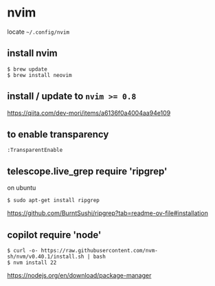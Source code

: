 # nvim
locate `~/.config/nvim`

## install nvim

```
$ brew update
$ brew install neovim
```

## install / update to `nvim >= 0.8`

https://qiita.com/dev-mori/items/a6136f0a4004aa94e109

## to enable transparency
```
:TransparentEnable
```

## telescope.live_grep require 'ripgrep'
on ubuntu
```
$ sudo apt-get install ripgrep
```
https://github.com/BurntSushi/ripgrep?tab=readme-ov-file#installation

## copilot require 'node'
```
$ curl -o- https://raw.githubusercontent.com/nvm-sh/nvm/v0.40.1/install.sh | bash
$ nvm install 22
```
https://nodejs.org/en/download/package-manager
